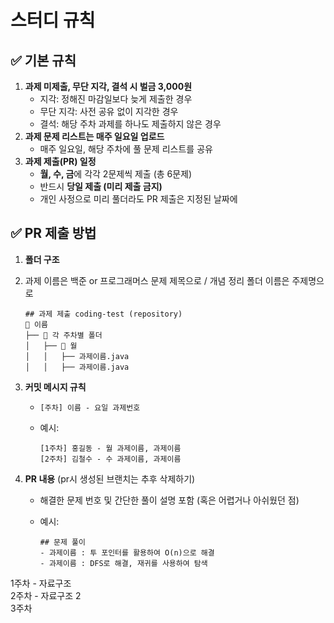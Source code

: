 # 스터디 규칙

## ✅ 기본 규칙

1. **과제 미제출, 무단 지각, 결석 시 벌금 3,000원**
    - 지각: 정해진 마감일보다 늦게 제출한 경우
    - 무단 지각: 사전 공유 없이 지각한 경우
    - 결석: 해당 주차 과제를 하나도 제출하지 않은 경우
2. **과제 문제 리스트는 매주 일요일 업로드**
    - 매주 일요일, 해당 주차에 풀 문제 리스트를 공유
3. **과제 제출(PR) 일정**
    - **월, 수, 금**에 각각 2문제씩 제출 (총 6문제)
    - 반드시 **당일 제출 (미리 제출 금지)**
    - 개인 사정으로 미리 풀더라도 PR 제출은 지정된 날짜에

## ✅ PR 제출 방법 

1. **폴더 구조**
2. 과제 이름은 백준 or 프로그래머스 문제 제목으로 / 개념 정리 폴더 이름은 주제명으로                                          
    
    ```
    ## 과제 제출 coding-test (repository)
    📂 이름
    ├── 📂 각 주차별 폴더
    │   ├── 📂 월
    │   │   ├── 과제이름.java
    │   │   ├── 과제이름.java
    ```
    
    
3. **커밋 메시지 규칙**
    - `[주차] 이름 - 요일 과제번호`
    - 예시:
        
        ```
        [1주차] 홍길동 - 월 과제이름, 과제이름
        [2주차] 김철수 - 수 과제이름, 과제이름
        ```
        
        
4. **PR 내용** (pr시 생성된 브랜치는 추후 삭제하기)
    - 해결한 문제 번호 및 간단한 풀이 설명 포함 (혹은 어렵거나 아쉬웠던 점)
    - 예시:
        
        ```
        ## 문제 풀이
        - 과제이름 : 투 포인터를 활용하여 O(n)으로 해결
        - 과제이름 : DFS로 해결, 재귀를 사용하여 탐색
        ```

  1주차 - 자료구조  
  2주차 - 자료구조 2  
  3주차  
